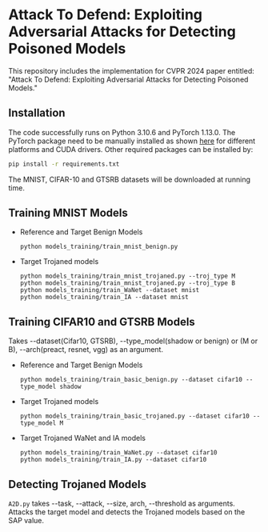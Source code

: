 # Attack To Defend: Exploiting Adversarial Attacks for Detecting Poisoned Models

This repository includes the implementation for CVPR 2024 paper entitled: "Attack To Defend: Exploiting Adversarial Attacks for Detecting Poisoned Models."


## Installation

The code successfully runs on Python 3.10.6 and PyTorch 1.13.0. The PyTorch package need to be manually installed as shown [here](https://pytorch.org/) for different platforms and CUDA drivers. Other required packages can be installed by:
```bash
pip install -r requirements.txt
```

The MNIST, CIFAR-10 and GTSRB datasets will be downloaded at running time. 

## Training MNIST Models

<ul>
  <li>Reference and Target Benign Models</li>

    python models_training/train_mnist_benign.py
        

  <li>Target Trojaned models</li>
 
 ```
python models_training/train_mnist_trojaned.py --troj_type M
python models_training/train_mnist_trojaned.py --troj_type B
python models_training/train_WaNet --dataset mnist
python models_training/train_IA --dataset mnist
```
</ul>

## Training CIFAR10 and GTSRB Models
Takes --dataset(Cifar10, GTSRB), --type_model(shadow or benign) or (M or B), --arch(preact, resnet, vgg) as an argument.
<ul>
  <li>Reference and Target Benign Models</li>

    python models_training/train_basic_benign.py --dataset cifar10 --type_model shadow
        
  <li>Target Trojaned models</li>
    
    python models_training/train_basic_trojaned.py --dataset cifar10 --type_model M

  <li>Target Trojaned WaNet and IA models</li>
 
 ```
python models_training/train_WaNet.py --dataset cifar10
python models_training/train_IA.py --dataset cifar10
```
</ul>


## Detecting Trojaned Models

`A2D.py` takes --task, --attack, --size, arch, --threshold  as arguments. Attacks the target model and detects the Trojaned models based on the SAP value. 



